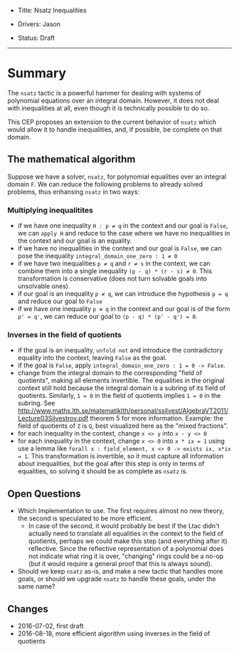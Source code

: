 - Title: Nsatz Inequalities

- Drivers: Jason

- Status: Draft

----

# Summary

The `nsatz` tactic is a powerful hammer for dealing with systems of polynomial
equations over an integral domain.  However, it does not deal with inequalities
at all, even though it is technically possible to do so.

This CEP proposes an extension to the current behavior of `nsatz` which would
allow it to handle inequalities, and, if possible, be complete on that domain.

## The mathematical algorithm

Suppose we have a solver, `nsatz`, for polynomial equalities over an integral
domain `F`.  We can reduce the following problems to already solved problems,
thus enhansing `nsatz` in two ways:

### Multiplying inequalitites

* if we have one inequality `H : p ≠ q` in the context and our goal is `False`,
  we can `apply H` and reduce to the case where we have no inequalities in the
  context and our goal is an equality.
* if we have no inequalities in the context and our goal is `False`, we can pose
  the inequality `integral_domain_one_zero : 1 ≠ 0`
* if we have two inequalities `p ≠ q` and `r ≠ s` in the context, we can combine
  them into a single inequality `(p - q) * (r - s) ≠ 0`.  This transformation is
  conservative (does not turn solvable goals into unsolvable ones).
* if our goal is an inequality `p ≠ q`, we can introduce the hypothesis `p = q`
  and reduce our goal to `False`
* if we have one inequality `p ≠ q` in the context and our goal is of the form `p' = q'`,
  we can reduce our goal to `(p - q) * (p' - q') = 0`.

### Inverses in the field of quotients

* if the goal is an inequality, `unfold not` and introduce the contradictory
  equality into the context, leaving `False` as the goal.
* if the goal is `False`, apply `integral_domain_one_zero : 1 = 0 -> False`.
* change from the integral domain to the corresponding "field of quotients",
  making all elements invertible. The equalities in the original context still
  hold because the integral domain is a subring of its field of quotients.
  Similarly, `1 = 0` in the field of quotients implies `1 = 0` in the subring.
  See <http://www.maths.lth.se/matematiklth/personal/ssilvest/AlgebraVT2011/Lecture03Silvestrov.pdf>
  theorem 5 for more information. Example: the field of quotients of `Z` is
  `Q`, best visualized here as the "mixed fractions".
* for each inequality in the context, change `x <> y` into `x - y <> 0`
* for each inequality in the context, change `x <> 0` into `x * ix = 1` using
  use a lemma like `forall x : field_element, x <> 0 -> exists ix, x*ix = 1`.
  This transformation is invertible, so it must capture all information about
  inequalities, but the goal after this step is only in terms of equalities,
  so solving it should be as complete as `nsatz` is.

## Open Questions

* Which Implementation to use. The first requires almost no new theory,
  the second is speculated to be more efficient.
    - In case of the second, it would probably be best if the Ltac didn't
      actually need to translate all equalities in the context to the field
      of quotients, perhaps we could make this step (and everything after it)
      reflective. Since the reflective representation of a polynomial does
      not indicate what ring it is over, "changing" rings could be a no-op
      (but it would require a general proof that this is always sound).
* Should we keep `nsatz` as-is, and make a new tactic that handles more goals, or
  should we upgrade `nsatz` to handle these goals, under the same name?

## Changes
* 2016-07-02, first draft
* 2016-08-18, more efficient algorithm using inverses in the field of quotients
